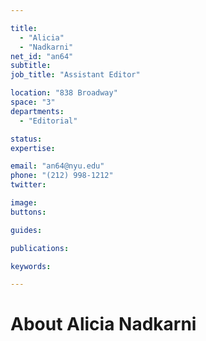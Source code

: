```yaml
---

title:
  - "Alicia"
  - "Nadkarni"
net_id: "an64"
subtitle: 
job_title: "Assistant Editor"

location: "838 Broadway"
space: "3"
departments:
  - "Editorial"

status: 
expertise:

email: "an64@nyu.edu"
phone: "(212) 998-1212"
twitter: 

image: 
buttons:

guides:

publications:

keywords:

---
```


# About Alicia Nadkarni


